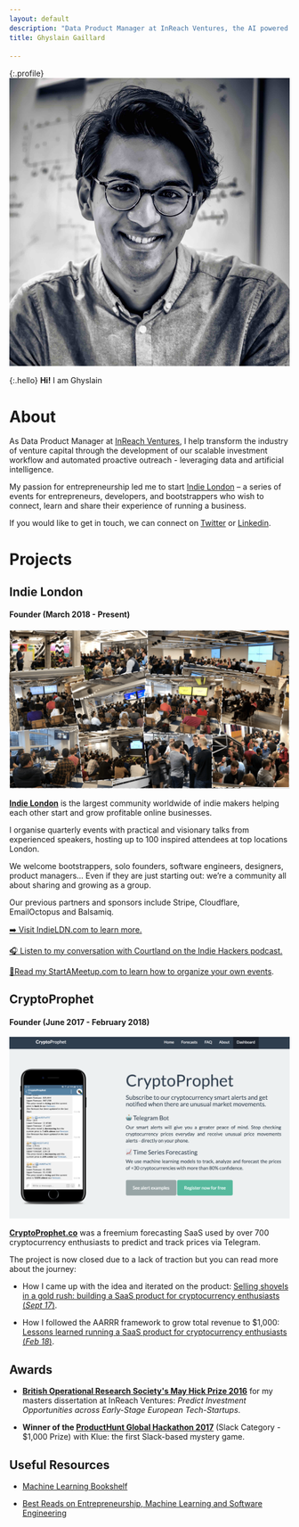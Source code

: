 ```yaml
---
layout: default
description: "Data Product Manager at InReach Ventures, the AI powered VC. Founder and Community Lead of Indie London, the largest events for London indie entrepreneurs."
title: Ghyslain Gaillard

---
```

{:.profile}
![ghyslain](./ghyslain.jpg)

{:.hello}
**Hi!** I am Ghyslain

# About

As Data Product Manager at [InReach Ventures](http://www.inreachventures.com/), I help transform the industry of venture capital through the development of our scalable investment workflow and automated proactive outreach - leveraging data and artificial intelligence.

My passion for entrepreneurship led me to start [Indie London](https://indieldn.com/) – a series of events for entrepreneurs, developers, and bootstrappers who wish to connect, learn and share their experience of running a business.

If you would like to get in touch, we can connect on [Twitter](https://twitter.com/iamghyslain) or [Linkedin](https://www.Linkedin.com/in/ghyslaingaillard).

# Projects

## Indie London
#### Founder (March 2018 - Present)

![indieldn](./indieldn.png)

**[Indie London](https://indieldn.com/)** is the largest community worldwide of indie makers helping each other start and grow profitable online businesses.

I organise quarterly events with practical and visionary talks from experienced speakers, hosting up to 100 inspired attendees at top locations London.

We welcome bootstrappers, solo founders, software engineers, designers, product managers... Even if they are just starting out: we’re a community all about sharing and growing as a group.

Our previous partners and sponsors include Stripe, Cloudflare, EmailOctopus and Balsamiq.

[➡️ Visit IndieLDN.com to learn more.](https://indieldn.com/)

[🎧 Listen to my conversation with Courtland on the Indie Hackers podcast.](https://www.indiehackers.com/podcast/127-quick-chat-with-ghyslain-gaillard)

[📖Read my StartAMeetup.com to learn how to organize your own events](https://startameetup.com).

## CryptoProphet
#### Founder (June 2017 - February 2018)

![cryptoprophet](./cryptoprophet.png)

**[CryptoProphet.co](https://web.archive.org/web/20180524165212/https://cryptoprophet.co/)** was a freemium forecasting SaaS used by over 700 cryptocurrency enthusiasts to predict and track prices via Telegram.

The project is now closed due to a lack of traction but you can read more about the journey:

- How I came up with the idea and iterated on the product: [Selling shovels in a gold rush: building a SaaS product for cryptocurrency enthusiasts (*Sept 17*)](https://medium.com/entrepreneurship-at-work/selling-shovel-during-the-gold-rush-building-a-saas-product-for-cryptocurrency-enthusiasts-7ff02bb0724e).

- How I followed the AARRR framework to grow total revenue to $1,000: [Lessons learned running a SaaS product for cryptocurrency enthusiasts (*Feb 18*)](https://medium.com/@ghyslain/how-cryptoprophet-uses-metrics-to-measure-growth-14e4a52f275c).


## Awards

- **[British Operational Research Society's May Hick Prize 2016](http://www.theorsociety.com/Pages/Awards/May.aspx)** for my masters dissertation at InReach Ventures: *Predict Investment Opportunities across Early-Stage European Tech-Startups*.

- **Winner of the [ProductHunt Global Hackathon 2017](https://blog.producthunt.com/winners-of-the-product-hunt-global-hackathon-2017-e2bad6adda39)** (Slack Category - $1,000 Prize) with Klue: the first Slack-based mystery game.


## Useful Resources

- [Machine Learning Bookshelf](http://ghyslain.me/bookshelf)

- [Best Reads on Entrepreneurship, Machine Learning and Software Engineering](https://ghyslain.me/library)
